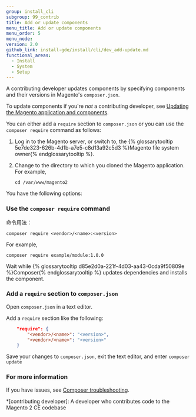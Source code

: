 ```yaml
---
group: install_cli
subgroup: 99_contrib
title: Add or update components
menu_title: Add or update components
menu_order: 5
menu_node:
version: 2.0
github_link: install-gde/install/cli/dev_add-update.md
functional_areas:
  - Install
  - System
  - Setup
---
```


A contributing developer updates components by specifying components and their versions in Magento's `composer.json`. 

To update components if you're *not* a contributing developer, see <a href="{{ page.baseurl }}/comp-mgr/bk-compman-upgrade-guide.html">Updating the Magento application and components</a>.

You can either add a `require` section to `composer.json` or you can use the `composer require` command as follows:

1.	Log in to the Magento server, or switch to, the {% glossarytooltip 5e7de323-626b-4d1b-a7e5-c8d13a92c5d3 %}Magento file system owner{% endglossarytooltip %}.
2.	Change to the directory to which you cloned the Magento application. For example,

		cd /var/www/magento2

You have the following options:

### Use the `composer require` command
命令用法：

	composer require <vendor>/<name>:<version>

For example,

	composer require example/module:1.0.0

Wait while {% glossarytooltip d85e2d0a-221f-4d03-aa43-0cda9f50809e %}Composer{% endglossarytooltip %} updates dependencies and installs the component.

### Add a `require` section to `composer.json`
Open `composer.json` in a text editor.

Add a `require` section like the following:

```JSON
	"require": {
		"<vendor>/<name>": "<version>",
		"<vendor>/<name>": "<version>"
	}
```

Save your changes to `composer.json`, exit the text editor, and enter `composer update`

### For more information
If you have issues, see <a href="https://getcomposer.org/doc/articles/troubleshooting.md" target="_blank">Composer troubleshooting</a>.

<!-- ABBREVIATIONS -->

*[contributing developer]: A developer who contributes code to the Magento 2 CE codebase
